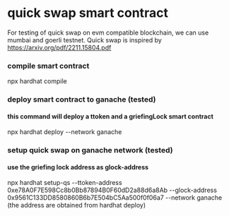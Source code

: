 # quick swap smart contract

For testing of quick swap on evm compatible blockchain, we can use mumbai and goerli testnet. Quick swap is inspired by https://arxiv.org/pdf/2211.15804.pdf  

### compile smart contract
npx hardhat compile

### deploy smart contract to ganache (tested)
#### this command will deploy a ttoken and a griefingLock smart contract
npx hardhat deploy --network ganache

### setup quick swap on ganache network (tested)
#### use the griefing lock address as glock-address
npx hardhat setup-qs --ttoken-address 0xe78A0F7E598Cc8b0Bb87894B0F60dD2a88d6a8Ab --glock-address 0x9561C133DD8580860B6b7E504bC5Aa500f0f06a7  --network ganache
(the address are obtained from hardhat deploy)
